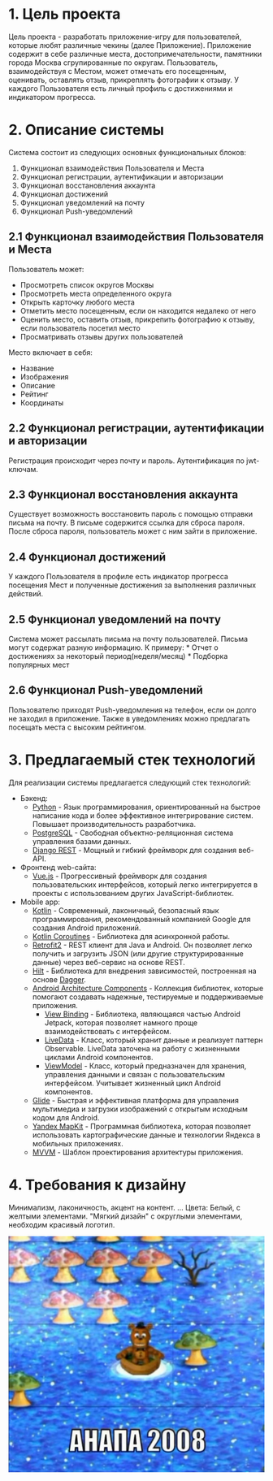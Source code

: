 # 1. Цель проекта
Цель проекта - разработать приложение-игру для пользователей, которые любят различные чекины (далее Приложение). Приложение содержит в себе различные места, достопримечательности, памятники города Москва сгрупированные по округам. Пользователь, взаимодействуя с Местом, может отмечать его посещенным, оценивать, оставлять отзыв, прикреплять фотографии к отзыву. У каждого Пользователя есть личный профиль с достижениями и индикатором прогресса.

# 2. Описание системы
Система состоит из следующих основных функциональных блоков:

1. Функционал взаимодействия Пользователя и Места
2. Функционал регистрации, аутентификации и авторизации
3. Функционал восстановления аккаунта
4. Функционал достижений
5. Функционал уведомлений на почту
6. Функционал Push-уведомлений


## 2.1 Функционал взаимодействия Пользователя и Места

Пользователь может:

- Просмотреть список округов Москвы
- Просмотреть места определенного округа
- Открыть карточку любого места
- Отметить место посещенным, если он находится недалеко от него
- Оценить место, оставить отзыв, прикрепить фотографию к отзыву, если пользователь посетил место
- Просматривать отзывы других пользователей

Место включает в себя:

- Название
- Изображения 
- Описание
- Рейтинг
- Координаты


## 2.2 Функционал регистрации, аутентификации и авторизации

Регистрация происходит через почту и пароль. Аутентификация по jwt-ключам.

## 2.3 Функционал восстановления аккаунта

Существует возможность восстановить пароль с помощью отправки письма на почту. В письме содержится ссылка для сброса пароля. После сброса пароля, пользователь может с ним зайти в приложение.

## 2.4 Функционал достижений

У каждого Пользователя в профиле есть индикатор прогресса посещения Мест и полученные достижения за выполнения различных действий.

## 2.5 Функционал уведомлений на почту

Система может рассылать письма на почту пользователей. Письма могут содержат разную информацию. К примеру:
    * Отчет о достижениях за некоторый период(неделя/месяц)
    * Подборка популярных мест

## 2.6 Функционал Push-уведомлений

Пользователю приходят Push-уведомления на телефон, если он долго не заходил в приложение. Также в уведомлениях можно предлагать посещать места с высоким рейтингом.
    
# 3. Предлагаемый стек технологий

Для реализации системы предлагается следующий стек технологий:

* Бэкенд:
    - [Python](https://www.python.org/) - Язык программирования, ориентированный на быстрое написание кода и более эффективное интегрирование систем. Повышает производительность разработчика.
    - [PostgreSQL](https://www.postgresql.org/) - Cвободная объектно-реляционная система управления базами данных.
    - [Django REST](https://www.django-rest-framework.org/) - Мощный и гибкий фреймворк для создания веб-API.
* Фронтенд web-сайта:
    - [Vue.js](https://ru.vuejs.org/index.html) - Прогрессивный фреймворк для создания пользовательских интерфейсов, который легко интегрируется в проекты с использованием других JavaScript-библиотек.
* Mobile app:
    * [Kotlin](https://kotlinlang.org/) - Современный, лаконичный, безопасный язык программирования, рекомендованный компанией Google для создания Android приложений.
    * [Kotlin Coroutines](https://kotlinlang.org/docs/coroutines-overview.html) - Библиотека для асинхронной работы.
    * [Retrofit2](https://square.github.io/retrofit/) - REST клиент для Java и Android. Он позволяет легко получить и загрузить JSON (или другие структурированные данные) через веб-сервис на основе REST.
    * [Hilt](https://dagger.dev/hilt/) - Библиотека для внедрения зависимостей, построенная на основе [Dagger](https://dagger.dev/dev-guide/).
    * [Android Architecture Components](https://developer.android.com/topic/architecture) - Коллекция библиотек, которые помогают создавать надежные, тестируемые и поддерживаемые приложения.
        * [View Binding](https://developer.android.com/topic/libraries/view-binding) - Библиотека, являющаяся частью Android Jetpack, которая позволяет намного проще взаимодействовать с интерфейсом.
        * [LiveData](https://developer.android.com/topic/libraries/architecture/livedata) - Класс, который хранит данные и реализует паттерн Observable. LiveData заточена на работу с жизненными циклами Android компонентов.
        * [ViewModel](https://developer.android.com/topic/libraries/architecture/viewmodel) - Класс, который предназначен для хранения, управления данными и связан с пользовательским интерфейсом. Учитывает жизненный цикл Android компонентов.
    * [Glide](https://github.com/bumptech/glide) -  Быстрая и эффективная платформа для управления мультимедиа и загрузки изображений с открытым исходным кодом для Android.
    * [Yandex MapKit](https://yandex.ru/dev/maps/mapkit/?from=mapsapi) - Программная библиотека, которая позволяет использовать картографические данные и технологии Яндекса в мобильных приложениях.
    * [MVVM](https://itsobes.ru/AndroidSobes/chto-takoe-mvvm/) - Шаблон проектирования архитектуры приложения.
     

# 4. Требования к дизайну

Минимализм, лаконичность, акцент на контент. ... Цвета: Белый, с желтыми элементами. "Мягкий дизайн" c округлыми элементами, необходим красивый логотип.




![Анапа2008](https://github.com/GlamorousCar/mosplace/blob/master/docs/anapa2008.jpg)
